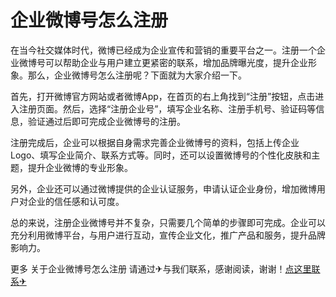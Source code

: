 # 企业微博号怎么注册

在当今社交媒体时代，微博已经成为企业宣传和营销的重要平台之一。注册一个企业微博号可以帮助企业与用户建立更紧密的联系，增加品牌曝光度，提升企业形象。那么，企业微博号怎么注册呢？下面就为大家介绍一下。

首先，打开微博官方网站或者微博App，在首页的右上角找到“注册”按钮，点击进入注册页面。然后，选择“注册企业号”，填写企业名称、注册手机号、验证码等信息，验证通过后即可完成企业微博号的注册。

注册完成后，企业可以根据自身需求完善企业微博号的资料，包括上传企业Logo、填写企业简介、联系方式等。同时，还可以设置微博号的个性化皮肤和主题，提升企业微博的专业形象。

另外，企业还可以通过微博提供的企业认证服务，申请认证企业身份，增加微博用户对企业的信任感和认可度。

总的来说，注册企业微博号并不复杂，只需要几个简单的步骤即可完成。企业可以充分利用微博平台，与用户进行互动，宣传企业文化，推广产品和服务，提升品牌影响力。

更多 关于企业微博号怎么注册 请通过✈与我们联系，感谢阅读，谢谢！[点这里联系✈](https://gg.k02.cc)